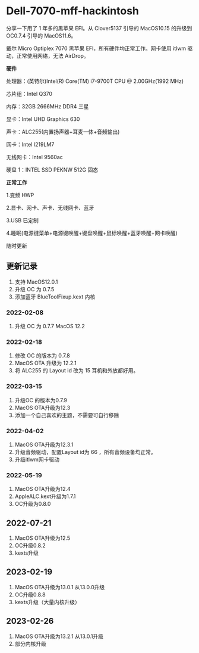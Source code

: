 # Dell-7070-mff-hackintosh

分享一下用了 1 年多的黑苹果 EFI。从 Clover5137 引导的 MacOS10.15 的升级到 OC0.7.4 引导的 MacOS11.6。

戴尔 Micro Optiplex 7070 黑苹果 EFI，所有硬件均正常工作。网卡使用 itlwm 驱动，正常使用网络，无法 AirDrop。

**硬件**

处理器：(英特尔)Intel(R) Core(TM) i7-9700T CPU @ 2.00GHz(1992 MHz)

芯片组：Intel Q370

内存：32GB 2666MHz DDR4 三星

显卡：Intel UHD Graphics 630

声卡：ALC255(内置扬声器+耳麦一体+音频输出)

网卡：Intel I219LM7

无线网卡：Intel 9560ac

硬盘 1：INTEL SSD PEKNW 512G 固态

**正常工作**

1.变频 HWP

2.显卡、网卡、声卡、无线网卡、蓝牙

3.USB 已定制

4.睡眠(电源键菜单+电源键唤醒+键盘唤醒+鼠标唤醒+蓝牙唤醒+网卡唤醒)

随时更新

## 更新记录

1. 支持 MacOS12.0.1
2. 升级 OC 为 0.7.5
3. 添加蓝牙 BlueToolFixup.kext 内核

### 2022-02-08

1. 升级 OC 为 0.7.7 MacOS 12.2

### 2022-02-18

1. 修改 OC 的版本为 0.7.8
2. MacOS OTA 升级为 12.2.1
3. 将 ALC255 的 Layout id 改为 15 耳机和外放都好用。

### 2022-03-15

1. 升级OC 的版本为0.7.9
2. MacOS OTA升级为12.3
3. 添加一个自己喜欢的主题，不需要可自行移除

### 2022-04-02

1. MacOS OTA升级为12.3.1
2. 升级音频驱动，配置Layout id为 66 ，所有音频设备均正常。
3. 升级itlwm网卡驱动

### 2022-05-19

1. MacOS OTA升级为12.4
2. AppleALC.kext升级为1.7.1
3. OC升级为0.8.0

## 2022-07-21
1. MacOS OTA升级为12.5
2. OC升级0.8.2
3. kexts升级

## 2023-02-19
1. MacOS OTA升级为13.0.1 从13.0.0升级
2. OC升级0.8.8
3. kexts升级（大量内核升级）

## 2023-02-26
1. MacOS OTA升级为13.2.1 从13.0.1升级
2. 部分内核升级